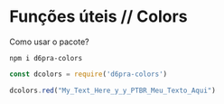 # Funções úteis // Colors

Como usar o pacote?

```shell
npm i d6pra-colors
```

```js
const dcolors = require('d6pra-colors')

dcolors.red("My_Text_Here_y_y_PTBR_Meu_Texto_Aqui")
```